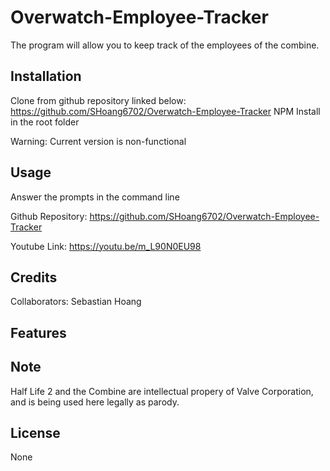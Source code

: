 # Overwatch-Employee-Tracker

The program will allow you to keep track of the employees of the combine.

## Installation

Clone from github repository linked below:
https://github.com/SHoang6702/Overwatch-Employee-Tracker
NPM Install in the root folder

Warning: Current version is non-functional

## Usage
Answer the prompts in the command line

Github Repository:
https://github.com/SHoang6702/Overwatch-Employee-Tracker

Youtube Link:
https://youtu.be/m_L90N0EU98

## Credits
Collaborators:
Sebastian Hoang
## Features

## Note
Half Life 2 and the Combine are intellectual propery of Valve Corporation, and is being used here legally as parody.

## License
None
